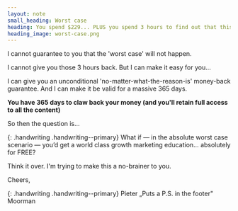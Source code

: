 ```yaml
---
layout: note
small_heading: Worst case
heading: You spend $229... PLUS you spend 3 hours to find out that this course is not something you like.
heading_image: worst-case.png
---
```


I cannot guarantee to you that the 'worst case' will not happen.

I cannot give you those 3 hours back. But I can make it easy for you...

I can give you an unconditional 'no-matter-what-the-reason-is' money-back guarantee. And I can make it be valid for a massive 365 days.

<b>You have 365 days to claw back your money (and you'll retain full access to all the content)</b>

So then the question is...

{: .handwriting .handwriting--primary}
What if — in the absolute worst case scenario — you’d get a world class growth marketing education… absolutely for FREE?

Think it over. I'm trying to make this a no-brainer to you.

Cheers,

{: .handwriting .handwriting--primary}
Pieter „Puts a P.S. in the footer" Moorman
